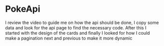 # PokeApi

I review the video to guide me on how the api should be done, I copy some data and look for the api page to find the necessary code. After this I started with the design of the cards and finally I looked for how I could make a pagination next and previous to make it more dynamic

